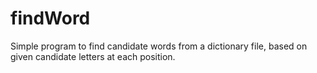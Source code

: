 # findWord
Simple program to find candidate words from a dictionary file, based on given candidate letters at each position.
